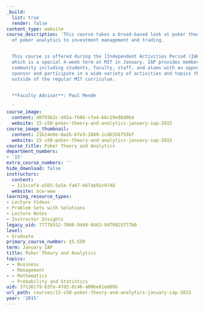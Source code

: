 ```yaml
---
_build:
  list: true
  render: false
content_type: website
course_description: 'This course takes a broad-based look at poker theory and applications
  of poker analytics to investment management and trading.


  This course is offered during the [Independent Activities Period (IAP)](http://web.mit.edu/IAP/),
  which is a special 4-week term at MIT in January. IAP provides members of the MIT
  community including students, faculty, staff, and alums with an opportunity to organize,
  sponsor and participate in a wide variety of activities and topics that are often
  outside of the regular MIT curriculum.


  **Faculty Advisor**: Paul Mende

  '
course_image:
  content: d0f93b2c-d45a-f686-cfe4-b6c19e96d0b4
  website: 15-s50-poker-theory-and-analytics-january-iap-2015
course_image_thumbnail:
  content: 21b14e0e-8a26-6fe3-2880-1cdb356755bf
  website: 15-s50-poker-theory-and-analytics-january-iap-2015
course_title: Poker Theory and Analytics
department_numbers:
- '15'
extra_course_numbers: ''
hide_download: false
instructors:
  content:
  - 111ccef4-a565-5a5e-fa67-b67ab92c9748
  website: ocw-www
learning_resource_types:
- Lecture Videos
- Problem Sets with Solutions
- Lecture Notes
- Instructor Insights
legacy_uid: 7777b552-7068-9449-6463-9470925777b0
level:
- Graduate
primary_course_number: 15.S50
term: January IAP
title: Poker Theory and Analytics
topics:
- - Business
  - Management
- - Mathematics
  - Probability and Statistics
uid: 37136179-b3fa-47d5-8c46-a00be61e686b
url_path: courses/15-s50-poker-theory-and-analytics-january-iap-2015
year: '2015'
---
```

